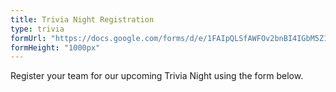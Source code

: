 ```yaml
---
title: Trivia Night Registration
type: trivia
formUrl: "https://docs.google.com/forms/d/e/1FAIpQLSfAWFOv2bnBI4IGbM5Z1c6dSK8RDGFGClAmPrCjLgzvXXhiWw/viewform?usp=header"
formHeight: "1000px"
---
```


Register your team for our upcoming Trivia Night using the form below.

